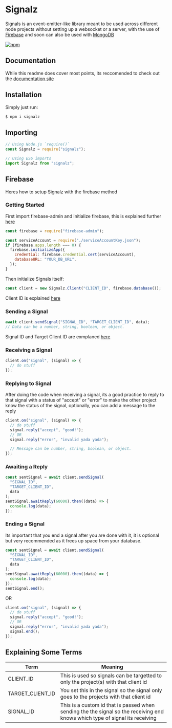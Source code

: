 # Signalz

Signals is an event-emitter-like library meant to be used across different node projects without setting up a websocket or a server, with the use of [Firebase](https://firebase.com) and soon can also be used with [MongoDB](https://www.mongodb.com/)

[![npm](https://nodei.co/npm/signalz.png)](https://www.npmjs.com/package/signalz)

## Documentation

While this readme does cover most points, its reccomended to check out the [documentation site](https://signalz.js.org/)

## Installation

Simply just run:

```sh
$ npm i signalz
```

## Importing

```js
// Using Node.js `require()`
const Signalz = require("signalz");

// Using ES6 imports
import Signalz from "signalz";
```

## Firebase

Heres how to setup Signalz with the firebase method

### Getting Started

First import firebase-admin and initialize firebase, this is explained further [here](https://firebase.google.com/docs/admin/setup/#initialize-sdk)

```js
const firebase = require("firebase-admin");

const serviceAccount = require("./serviceAccountKey.json");
if (firebase.apps.length === 0) {
  firebase.initializeApp({
    credential: firebase.credential.cert(serviceAccount),
    databaseURL: "YOUR_DB_URL",
  });
}
```

Then initialize Signals itself:

```js
const client = new Signalz.Client("CLIENT_ID", firebase.database());
```

Client ID is explained [here](#explaining-some-terms)

### Sending a Signal

```js
await client.sendSignal("SIGNAL_ID", "TARGET_CLIENT_ID", data);
// Data can be a number, string, boolean, or object.
```

Signal ID and Target Client ID are exmplaned [here](#explaining-some-terms)

### Receiving a Signal

```js
client.on("signal", (signal) => {
  // do stuff
});
```

### Replying to Signal

After doing the code when receiving a signal, its a good practice to reply to that signal with a status of "accept" or "error" to make the other project know the status of the signal, optionally, you can add a message to the reply

```js
client.on("signal", (signal) => {
  // do stuff
  signal.reply("accept", "good!");
  // OR
  signal.reply("error", "invalid yada yada");

  // Message can be number, string, boolean, or object.
});
```

### Awaiting a Reply

```js
const sentSignal = await client.sendSignal(
  "SIGNAL_ID",
  "TARGET_CLIENT_ID",
  data
);
sentSignal.awaitReply(60000).then((data) => {
  console.log(data);
});
```

### Ending a Signal

Its important that you end a signal after you are done with it, it is optional but very recommended as it frees up space from your database.

```js
const sentSignal = await client.sendSignal(
  "SIGNAL_ID",
  "TARGET_CLIENT_ID",
  data
);
sentSignal.awaitReply(60000).then((data) => {
  console.log(data);
});
sentSignal.end();
```

OR

```js
client.on("signal", (signal) => {
  // do stuff
  signal.reply("accept", "good!");
  // OR
  signal.reply("error", "invalid yada yada");
  signal.end();
});
```

## Explaining Some Terms

| Term             | Meaning                                                                                                                      |
| ---------------- | ---------------------------------------------------------------------------------------------------------------------------- |
| CLIENT_ID        | This is used so signals can be targetted to only the project(s) with that client id                                          |
| TARGET_CLIENT_ID | You set this in the signal so the signal only goes to the projects with that client id                                       |
| SIGNAL_ID        | This is a custom id that is passed when sending the the signal so the receiving end knows which type of signal its receiving |
